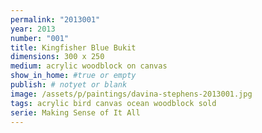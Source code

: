 ```yaml
---
permalink: "2013001"
year: 2013
number: "001"
title: Kingfisher Blue Bukit
dimensions: 300 x 250
medium: acrylic woodblock on canvas
show_in_home: #true or empty
publish: # notyet or blank
image: /assets/p/paintings/davina-stephens-2013001.jpg
tags: acrylic bird canvas ocean woodblock sold
serie: Making Sense of It All
---
```

